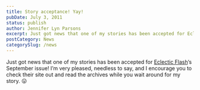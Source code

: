 ```yaml
---
title: Story acceptance! Yay!
pubDate: July 3, 2011
status: publish
author: Jennifer Lyn Parsons
excerpt: Just got news that one of my stories has been accepted for Eclectic Flash's September issue!
postCategory: News
categorySlug: /news
---
```

Just got news that one of my stories has been accepted for [Eclectic Flash](http://www.eclecticflash.com/)‘s September issue! I’m very pleased, needless to say, and I encourage you to check their site out and read the archives while you wait around for my story. 😛